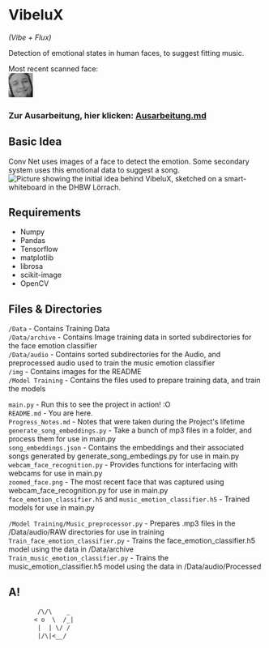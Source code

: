 # VibeluX
*(Vibe + Flux)*

Detection of emotional states in human faces, to suggest fitting music.

Most recent scanned face:\
![Small greyscale image of the last face the main.py scanned before the last push.](zoomed_face.png)

### Zur Ausarbeitung, hier klicken: [Ausarbeitung.md](Report/Ausarbeitung.md)

## Basic Idea

Conv Net uses images of a face to detect the emotion.
Some secondary system uses this emotional data to suggest a song.
![Picture showing the initial idea behind VibeluX, sketched on a smart-whiteboard in the DHBW Lörrach.](img/Tafelbild_0.png)


## Requirements

- Numpy
- Pandas
- Tensorflow
- matplotlib
- librosa
- scikit-image
- OpenCV


## Files & Directories

`/Data` - Contains Training Data\
`/Data/archive` - Contains Image training data in sorted subdirectories for the face emotion classifier\
`/Data/audio` - Contains sorted subdirectories for the Audio, and preprocessed audio used to train the music emotion classifier\
`/img` - Contains images for the README\
`/Model Training` - Contains the files used to prepare training data, and train the models

`main.py` - Run this to see the project in action! :O\
`README.md` - You are here.\
`Progress_Notes.md` - Notes that were taken during the Project's lifetime\
`generate_song_embeddings.py` - Take a bunch of mp3 files in a folder, and process them for use in main.py\
`song_embeddings.json` - Contains the embeddings and their associated songs generated by generate_song_embedings.py for use in main.py\
`webcam_face_recognition.py` - Provides functions for interfacing with webcams for use in main.py\
`zoomed_face.png` - The most recent face that was captured using webcam_face_recognition.py for use in main.py\
`face_emotion_classifier.h5` and `music_emotion_classifier.h5` - Trained models for use in main.py

`/Model Training/Music_preprocessor.py` - Prepares .mp3 files in the /Data/audio/RAW directories for use in training\
`Train_face_emotion_classifier.py` - Trains the face_emotion_classifier.h5 model using the data in /Data/archive\
`Train_music_emotion_classifier.py` - Trains the music_emotion_classifier.h5 model using the data in /Data/audio/Processed


## A!
```
        /\/\    _
       < o  \  /_|
        |  | \/ /
        |/\|<__/
```

